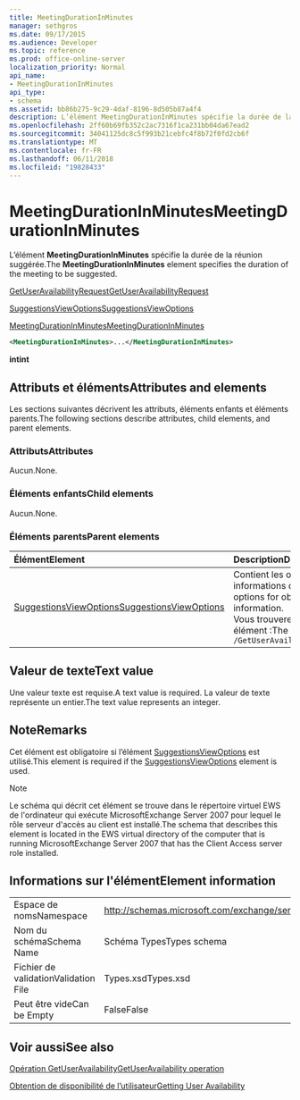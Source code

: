 ```yaml
---
title: MeetingDurationInMinutes
manager: sethgros
ms.date: 09/17/2015
ms.audience: Developer
ms.topic: reference
ms.prod: office-online-server
localization_priority: Normal
api_name:
- MeetingDurationInMinutes
api_type:
- schema
ms.assetid: bb86b275-9c29-4daf-8196-8d505b87a4f4
description: L’élément MeetingDurationInMinutes spécifie la durée de la réunion suggérée.
ms.openlocfilehash: 2ff60b69fb352c2ac7316f1ca231bb04da67ead2
ms.sourcegitcommit: 34041125dc8c5f993b21cebfc4f8b72f0fd2cb6f
ms.translationtype: MT
ms.contentlocale: fr-FR
ms.lasthandoff: 06/11/2018
ms.locfileid: "19828433"
---
```

# <a name="meetingdurationinminutes"></a><span data-ttu-id="91f0f-103">MeetingDurationInMinutes</span><span class="sxs-lookup"><span data-stu-id="91f0f-103">MeetingDurationInMinutes</span></span>

<span data-ttu-id="91f0f-104">L’élément **MeetingDurationInMinutes** spécifie la durée de la réunion suggérée.</span><span class="sxs-lookup"><span data-stu-id="91f0f-104">The **MeetingDurationInMinutes** element specifies the duration of the meeting to be suggested.</span></span> 
  
[<span data-ttu-id="91f0f-105">GetUserAvailabilityRequest</span><span class="sxs-lookup"><span data-stu-id="91f0f-105">GetUserAvailabilityRequest</span></span>](getuseravailabilityrequest.md)
  
[<span data-ttu-id="91f0f-106">SuggestionsViewOptions</span><span class="sxs-lookup"><span data-stu-id="91f0f-106">SuggestionsViewOptions</span></span>](suggestionsviewoptions.md)
  
[<span data-ttu-id="91f0f-107">MeetingDurationInMinutes</span><span class="sxs-lookup"><span data-stu-id="91f0f-107">MeetingDurationInMinutes</span></span>](meetingdurationinminutes.md)
  
```xml
<MeetingDurationInMinutes>...</MeetingDurationInMinutes>
```

 <span data-ttu-id="91f0f-108">**int**</span><span class="sxs-lookup"><span data-stu-id="91f0f-108">**int**</span></span>
## <a name="attributes-and-elements"></a><span data-ttu-id="91f0f-109">Attributs et éléments</span><span class="sxs-lookup"><span data-stu-id="91f0f-109">Attributes and elements</span></span>

<span data-ttu-id="91f0f-110">Les sections suivantes décrivent les attributs, éléments enfants et éléments parents.</span><span class="sxs-lookup"><span data-stu-id="91f0f-110">The following sections describe attributes, child elements, and parent elements.</span></span>
  
### <a name="attributes"></a><span data-ttu-id="91f0f-111">Attributs</span><span class="sxs-lookup"><span data-stu-id="91f0f-111">Attributes</span></span>

<span data-ttu-id="91f0f-112">Aucun.</span><span class="sxs-lookup"><span data-stu-id="91f0f-112">None.</span></span>
  
### <a name="child-elements"></a><span data-ttu-id="91f0f-113">Éléments enfants</span><span class="sxs-lookup"><span data-stu-id="91f0f-113">Child elements</span></span>

<span data-ttu-id="91f0f-114">Aucun.</span><span class="sxs-lookup"><span data-stu-id="91f0f-114">None.</span></span>
  
### <a name="parent-elements"></a><span data-ttu-id="91f0f-115">Éléments parents</span><span class="sxs-lookup"><span data-stu-id="91f0f-115">Parent elements</span></span>

|<span data-ttu-id="91f0f-116">**Élément**</span><span class="sxs-lookup"><span data-stu-id="91f0f-116">**Element**</span></span>|<span data-ttu-id="91f0f-117">**Description**</span><span class="sxs-lookup"><span data-stu-id="91f0f-117">**Description**</span></span>|
|:-----|:-----|
|[<span data-ttu-id="91f0f-118">SuggestionsViewOptions</span><span class="sxs-lookup"><span data-stu-id="91f0f-118">SuggestionsViewOptions</span></span>](suggestionsviewoptions.md) <br/> |<span data-ttu-id="91f0f-119">Contient les options permettant d’obtenir des informations de suggestion de réunion.</span><span class="sxs-lookup"><span data-stu-id="91f0f-119">Contains the options for obtaining meeting suggestion information.</span></span>  <br/> <span data-ttu-id="91f0f-120">Vous trouverez ci-dessous le XPath pour cet élément :</span><span class="sxs-lookup"><span data-stu-id="91f0f-120">The following is the XPath to this element:</span></span>  <br/>  `/GetUserAvailabilityRequest/SuggestionViewOptions` <br/> |
   
## <a name="text-value"></a><span data-ttu-id="91f0f-121">Valeur de texte</span><span class="sxs-lookup"><span data-stu-id="91f0f-121">Text value</span></span>

<span data-ttu-id="91f0f-122">Une valeur texte est requise.</span><span class="sxs-lookup"><span data-stu-id="91f0f-122">A text value is required.</span></span> <span data-ttu-id="91f0f-123">La valeur de texte représente un entier.</span><span class="sxs-lookup"><span data-stu-id="91f0f-123">The text value represents an integer.</span></span>
  
## <a name="remarks"></a><span data-ttu-id="91f0f-124">Note</span><span class="sxs-lookup"><span data-stu-id="91f0f-124">Remarks</span></span>

<span data-ttu-id="91f0f-125">Cet élément est obligatoire si l’élément [SuggestionsViewOptions](suggestionsviewoptions.md) est utilisé.</span><span class="sxs-lookup"><span data-stu-id="91f0f-125">This element is required if the [SuggestionsViewOptions](suggestionsviewoptions.md) element is used.</span></span> 
  
> [!NOTE]
> <span data-ttu-id="91f0f-126">Le schéma qui décrit cet élément se trouve dans le répertoire virtuel EWS de l'ordinateur qui exécute MicrosoftExchange Server 2007 pour lequel le rôle serveur d'accès au client est installé.</span><span class="sxs-lookup"><span data-stu-id="91f0f-126">The schema that describes this element is located in the EWS virtual directory of the computer that is running MicrosoftExchange Server 2007 that has the Client Access server role installed.</span></span> 
  
## <a name="element-information"></a><span data-ttu-id="91f0f-127">Informations sur l'élément</span><span class="sxs-lookup"><span data-stu-id="91f0f-127">Element information</span></span>

|||
|:-----|:-----|
|<span data-ttu-id="91f0f-128">Espace de noms</span><span class="sxs-lookup"><span data-stu-id="91f0f-128">Namespace</span></span>  <br/> |http://schemas.microsoft.com/exchange/services/2006/types  <br/> |
|<span data-ttu-id="91f0f-129">Nom du schéma</span><span class="sxs-lookup"><span data-stu-id="91f0f-129">Schema Name</span></span>  <br/> |<span data-ttu-id="91f0f-130">Schéma Types</span><span class="sxs-lookup"><span data-stu-id="91f0f-130">Types schema</span></span>  <br/> |
|<span data-ttu-id="91f0f-131">Fichier de validation</span><span class="sxs-lookup"><span data-stu-id="91f0f-131">Validation File</span></span>  <br/> |<span data-ttu-id="91f0f-132">Types.xsd</span><span class="sxs-lookup"><span data-stu-id="91f0f-132">Types.xsd</span></span>  <br/> |
|<span data-ttu-id="91f0f-133">Peut être vide</span><span class="sxs-lookup"><span data-stu-id="91f0f-133">Can be Empty</span></span>  <br/> |<span data-ttu-id="91f0f-134">False</span><span class="sxs-lookup"><span data-stu-id="91f0f-134">False</span></span>  <br/> |
   
## <a name="see-also"></a><span data-ttu-id="91f0f-135">Voir aussi</span><span class="sxs-lookup"><span data-stu-id="91f0f-135">See also</span></span>



[<span data-ttu-id="91f0f-136">Opération GetUserAvailability</span><span class="sxs-lookup"><span data-stu-id="91f0f-136">GetUserAvailability operation</span></span>](getuseravailability-operation.md)


[<span data-ttu-id="91f0f-137">Obtention de disponibilité de l’utilisateur</span><span class="sxs-lookup"><span data-stu-id="91f0f-137">Getting User Availability</span></span>](http://msdn.microsoft.com/library/d4133fcb-9b0f-4e6b-aadf-a389da83516a%28Office.15%29.aspx)

